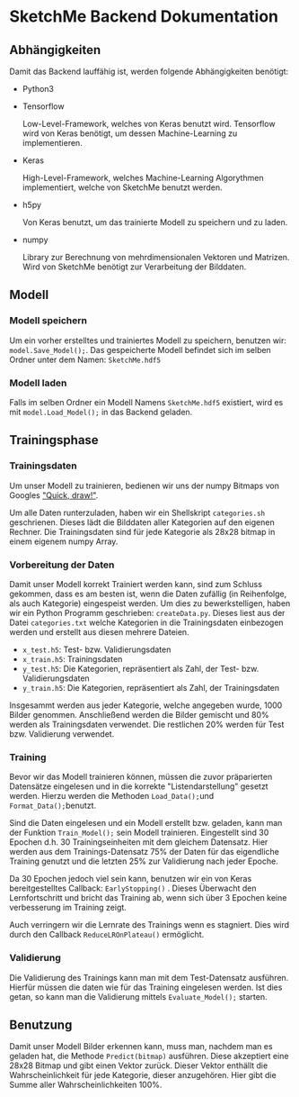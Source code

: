 # SketchMe Backend Dokumentation

## Abhängigkeiten

Damit das Backend lauffähig ist, werden folgende Abhängigkeiten benötigt:

* Python3
* Tensorflow

  Low-Level-Framework, welches von Keras benutzt wird. Tensorflow wird von Keras benötigt, um dessen Machine-Learning zu implementieren. 

* Keras

  High-Level-Framework, welches Machine-Learning Algorythmen implementiert, welche von SketchMe benutzt werden.

* h5py

  Von Keras benutzt, um das trainierte Modell zu speichern und zu laden.

* numpy

  Library zur Berechnung von mehrdimensionalen Vektoren und Matrizen. Wird von SketchMe benötigt zur Verarbeitung der Bilddaten.

## Modell

### Modell speichern

Um ein vorher erstelltes und trainiertes Modell zu speichern, benutzen wir: `model.Save_Model();`. Das gespeicherte Modell befindet sich im selben Ordner unter dem Namen: `SketchMe.hdf5`

### Modell laden

Falls im selben Ordner ein Modell Namens `SketchMe.hdf5` existiert, wird es mit `model.Load_Model();` in das Backend geladen.

## Trainingsphase

### Trainingsdaten

Um unser Modell zu trainieren, bedienen wir uns der numpy Bitmaps von Googles ["Quick, draw!"](https://quickdraw.withgoogle.com/data).

Um alle Daten runterzuladen, haben wir ein Shellskript `categories.sh` geschrienen. Dieses lädt die Bilddaten aller Kategorien auf den eigenen Rechner. Die Trainingsdaten sind für jede Kategorie als 28x28 bitmap in einem eigenem numpy Array.

### Vorbereitung der Daten

Damit unser Modell korrekt Trainiert werden kann, sind zum Schluss gekommen, dass es am besten ist, wenn die Daten zufällig (in Reihenfolge, als auch Kategorie) eingespeist werden. Um dies zu bewerkstelligen, haben wir ein Python Programm geschrieben: `createData.py`. Dieses liest aus der Datei `categories.txt` welche Kategorien in die Trainingsdaten einbezogen werden und erstellt aus diesen mehrere Dateien.

- `x_test.h5`: Test- bzw. Validierungsdaten
- `x_train.h5`: Trainingsdaten
- `y_test.h5`: Die Kategorien, repräsentiert als Zahl, der Test- bzw. Validierungsdaten
- `y_train.h5`: Die Kategorien, repräsentiert als Zahl, der Trainingsdaten

Insgesammt werden aus jeder Kategorie, welche angegeben wurde, 1000 Bilder genommen. Anschließend werden die Bilder gemischt und 80% werden als Trainingsdaten verwendet. Die restlichen 20% werden für Test bzw. Validierung verwendet.

### Training

Bevor wir das Modell trainieren können, müssen die zuvor präparierten Datensätze eingelesen und in die korrekte "Listendarstellung" gesetzt werden. Hierzu werden die Methoden `Load_Data();`und `Format_Data();`benutzt.

Sind die Daten eingelesen und ein Modell erstellt bzw. geladen, kann man der Funktion `Train_Model();` sein Modell trainieren. Eingestellt sind 30 Epochen d.h. 30 Trainingseinheiten mit dem gleichem Datensatz. Hier werden aus dem Trainings-Datensatz 75% der Daten für das eigendliche Training genutzt und die letzten 25% zur Validierung nach jeder Epoche.

Da 30 Epochen jedoch viel sein kann, benutzen wir ein von Keras bereitgestelltes Callback: `EarlyStopping()` . Dieses Überwacht den Lernfortschritt und bricht das Training ab, wenn sich über 3 Epochen keine verbesserung im Training zeigt.

Auch verringern wir die Lernrate des Trainings wenn es stagniert. Dies wird durch den Callback `ReduceLROnPlateau()` ermöglicht.

### Validierung

Die Validierung des Trainings kann man mit dem Test-Datensatz ausführen. Hierfür müssen die daten wie für das Training eingelesen werden. Ist dies getan, so kann man die Validierung mittels `Evaluate_Model();` starten.

## Benutzung

Damit unser Modell Bilder erkennen kann, muss man, nachdem man es geladen hat, die Methode `Predict(bitmap)` ausführen. Diese akzeptiert eine 28x28 Bitmap und gibt einen Vektor zurück. Dieser Vektor enthällt die Wahrscheinlichkeit für jede Kategorie, dieser anzugehören. Hier gibt die Summe aller Wahrscheinlichkeiten 100%.
